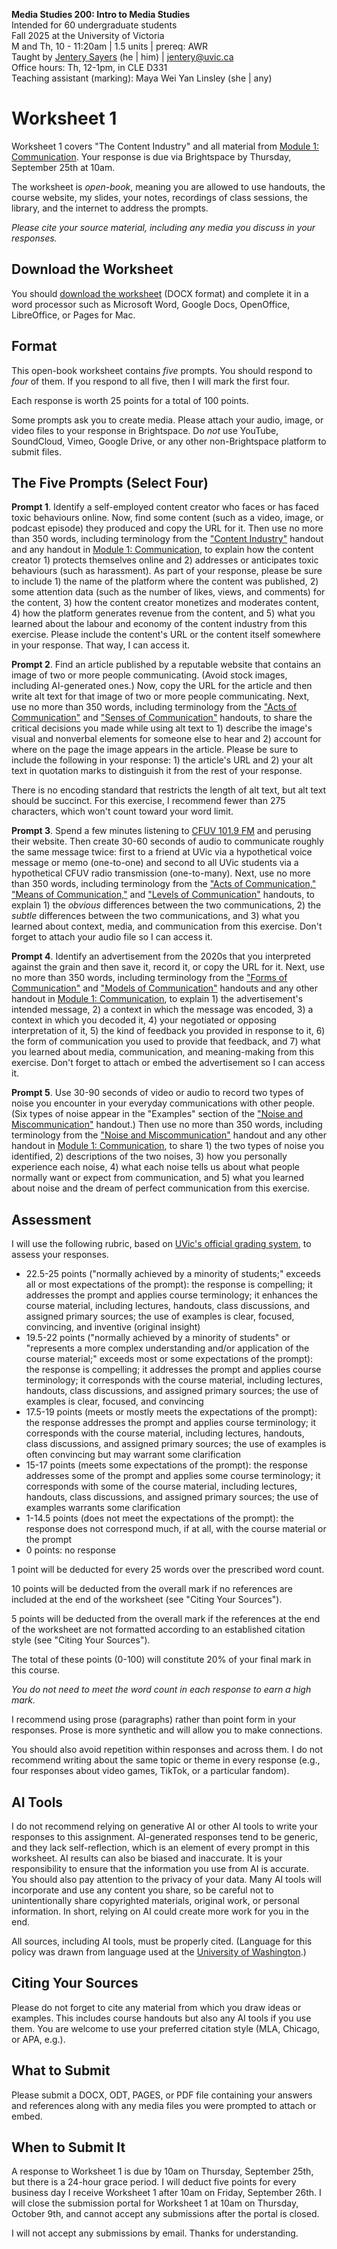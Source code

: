 **Media Studies 200: Intro to Media Studies**     
Intended for 60 undergraduate students     
Fall 2025 at the University of Victoria   
M and Th, 10 - 11:20am | 1.5 units | prereq: AWR   
Taught by [Jentery Sayers](https://jntry.work/) (he | him) | [jentery@uvic.ca](mailto:jentery@uvic.ca)    
Office hours: Th, 12-1pm, in CLE D331    
Teaching assistant (marking): Maya Wei Yan Linsley (she | any)

# Worksheet 1

Worksheet 1 covers "The Content Industry" and all material from [Module 1: Communication](https://jentery.github.io/mdia200v5/#module-1-communication-four-sessions). Your response is due via Brightspace by Thursday, September 25th at 10am. 

The worksheet is *open-book*, meaning you are allowed to use handouts, the course website, my slides, your notes, recordings of class sessions, the library, and the internet to address the prompts.

*Please cite your source material, including any media you discuss in your responses.*

## Download the Worksheet 

You should [download the worksheet](mdia200v5Worksheet1.docx) (DOCX format) and complete it in a word processor such as Microsoft Word, Google Docs, OpenOffice, LibreOffice, or Pages for Mac.  

## Format

This open-book worksheet contains *five* prompts. You should respond to *four* of them. If you respond to all five, then I will mark the first four. 

Each response is worth 25 points for a total of 100 points. 

Some prompts ask you to create media. Please attach your audio, image, or video files to your response in Brightspace. Do *not* use YouTube, SoundCloud, Vimeo, Google Drive, or any other non-Brightspace platform to submit files. 

## The Five Prompts (Select Four)

**Prompt 1**. Identify a self-employed content creator who faces or has faced toxic behaviours online. Now, find some content (such as a video, image, or podcast episode) they produced and copy the URL for it. Then use no more than 350 words, including terminology from the ["Content Industry"](https://bright.uvic.ca/d2l/le/lessons/423805/topics/3473796) handout and any handout in [Module 1: Communication](https://jentery.github.io/mdia200v5/#module-1-communication-four-sessions), to explain how the content creator 1) protects themselves online and 2) addresses or anticipates toxic behaviours (such as harassment). As part of your response, please be sure to include 1) the name of the platform where the content was published, 2) some attention data (such as the number of likes, views, and comments) for the content, 3) how the content creator monetizes and moderates content, 4) how the platform generates revenue from the content, and 5) what you learned about the labour and economy of the content industry from this exercise. Please include the content's URL or the content itself somewhere in your response. That way, I can access it.

**Prompt 2**. Find an article published by a reputable website that contains an image of two or more people communicating. (Avoid stock images, including AI-generated ones.) Now, copy the URL for the article and then write alt text for that image of two or more people communicating. Next, use no more than 350 words, including terminology from the ["Acts of Communication"](https://bright.uvic.ca/d2l/le/lessons/423805/topics/3474006) and ["Senses of Communication"](https://bright.uvic.ca/d2l/le/lessons/423805/topics/3474009) handouts, to share the critical decisions you made while using alt text to 1) describe the image's visual and nonverbal elements for someone else to hear and 2) account for where on the page the image appears in the article. Please be sure to include the following in your response: 1) the article's URL and 2) your alt text in quotation marks to distinguish it from the rest of your response.

There is no encoding standard that restricts the length of alt text, but alt text should be succinct. For this exercise, I recommend fewer than 275 characters, which won't count toward your word limit.

**Prompt 3**. Spend a few minutes listening to [CFUV 101.9 FM](https://cfuv.uvic.ca/) and perusing their website. Then create 30-60 seconds of audio to communicate roughly the same message twice: first to a friend at UVic via a hypothetical voice message or memo (one-to-one) and second to all UVic students via a hypothetical CFUV radio transmission (one-to-many). Next, use no more than 350 words, including terminology from the ["Acts of Communication,"](https://bright.uvic.ca/d2l/le/lessons/423805/topics/3474006) ["Means of Communication,"](https://bright.uvic.ca/d2l/le/lessons/423805/topics/3474161) and ["Levels of Communication"](https://bright.uvic.ca/d2l/le/lessons/423805/topics/3501675) handouts, to explain 1) the *obvious* differences between the two communications, 2) the *subtle* differences between the two communications, and 3) what you learned about context, media, and communication from this exercise. Don't forget to attach your audio file so I can access it.

**Prompt 4**. Identify an advertisement from the 2020s that you interpreted against the grain and then save it, record it, or copy the URL for it. Next, use no more than 350 words, including terminology from the ["Forms of Communication"](https://bright.uvic.ca/d2l/le/lessons/423805/topics/3502149) and ["Models of Communication"](https://bright.uvic.ca/d2l/le/lessons/423805/topics/3502238) handouts and any other handout in [Module 1: Communication](https://jentery.github.io/mdia200v5/#module-1-communication-four-sessions), to explain 1) the advertisement's intended message, 2) a context in which the message was encoded, 3) a context in which you decoded it, 4) your negotiated or opposing interpretation of it, 5) the kind of feedback you provided in response to it, 6) the form of communication you used to provide that feedback, and 7) what you learned about media, communication, and meaning-making from this exercise. Don't forget to attach or embed the advertisement so I can access it.

**Prompt 5**. Use 30-90 seconds of video or audio to record two types of noise you encounter in your everyday communications with other people. (Six types of noise appear in the "Examples" section of the ["Noise and Miscommunication"](https://bright.uvic.ca/d2l/le/lessons/423805/topics/3510814) handout.) Then use no more than 350 words, including terminology from the ["Noise and Miscommunication"](https://bright.uvic.ca/d2l/le/lessons/423805/topics/3510814) handout and any other handout in [Module 1: Communication](https://jentery.github.io/mdia200v5/#module-1-communication-four-sessions), to share 1) the two types of noise you identified, 2) descriptions of the two noises, 3) how you personally experience each noise, 4) what each noise tells us about what people normally want or expect from communication, and 5) what you learned about noise and the dream of perfect communication from this exercise. 

## Assessment 

I will use the following rubric, based on [UVic's official grading system](https://www.uvic.ca/calendar/future/undergrad/index.php#/policy/S1AAgoGuV?bc=true&bcCurrent=14%20-%20Grading&bcGroup=Undergraduate%20Academic%20Regulations&bcItemType=policies), to assess your responses. 

* 22.5-25 points ("normally achieved by a minority of students;" exceeds all or most expectations of the prompt): the response is compelling; it addresses the prompt and applies course terminology; it enhances the course material, including lectures, handouts, class discussions, and assigned primary sources; the use of examples is clear, focused, convincing, and inventive (original insight)
* 19.5-22 points ("normally achieved by a minority of students" or "represents a more complex understanding and/or application of the course material;" exceeds most or some expectations of the prompt): the response is compelling; it addresses the prompt and applies course terminology; it corresponds with the course material, including lectures, handouts, class discussions, and assigned primary sources; the use of examples is clear, focused, and convincing 
* 17.5-19 points (meets or mostly meets the expectations of the prompt): the response addresses the prompt and applies course terminology; it corresponds with the course material, including lectures, handouts, class discussions, and assigned primary sources; the use of examples is often convincing but may warrant some clarification
* 15-17 points (meets some expectations of the prompt): the response addresses some of the prompt and applies some course terminology; it corresponds with some of the course material, including lectures, handouts, class discussions, and assigned primary sources; the use of examples warrants some clarification
* 1-14.5 points (does not meet the expectations of the prompt): the response does not correspond much, if at all, with the course material or the prompt
* 0 points: no response  

1 point will be deducted for every 25 words over the prescribed word count. 

10 points will be deducted from the overall mark if no references are included at the end of the worksheet (see "Citing Your Sources").

5 points will be deducted from the overall mark if the references at the end of the worksheet are not formatted according to an established citation style (see "Citing Your Sources").

The total of these points (0-100) will constitute 20% of your final mark in this course. 

*You do not need to meet the word count in each response to earn a high mark.* 

I recommend using prose (paragraphs) rather than point form in your responses. Prose is more synthetic and will allow you to make connections.

You should also avoid repetition within responses and across them. I do not recommend writing about the same topic or theme in every response (e.g., four responses about video games, TikTok, or a particular fandom).

## AI Tools 

I do not recommend relying on generative AI or other AI tools to write your responses to this assignment. AI-generated responses tend to be generic, and they lack self-reflection, which is an element of every prompt in this worksheet. AI results can also be biased and inaccurate. It is your responsibility to ensure that the information you use from AI is accurate. You should also pay attention to the privacy of your data. Many AI tools will incorporate and use any content you share, so be careful not to unintentionally share copyrighted materials, original work, or personal information. In short, relying on AI could create more work for you in the end. 

All sources, including AI tools, must be properly cited. (Language for this policy was drawn from language used at the [University of Washington](https://teaching.washington.edu/course-design/ai/sample-ai-syllabus-statements/).) 

## Citing Your Sources 

Please do not forget to cite any material from which you draw ideas or examples. This includes course handouts but also any AI tools if you use them. You are welcome to use your preferred citation style (MLA, Chicago, or APA, e.g.). 

## What to Submit 

Please submit a DOCX, ODT, PAGES, or PDF file containing your answers and references along with any media files you were prompted to attach or embed. 

## When to Submit It

A response to Worksheet 1 is due by 10am on Thursday, September 25th, but there is a 24-hour grace period. I will deduct five points for every business day I receive Worksheet 1 after 10am on Friday, September 26th. I will close the submission portal for Worksheet 1 at 10am on Thursday, October 9th, and cannot accept any submissions after the portal is closed. 

I will not accept any submissions by email. Thanks for understanding. 
